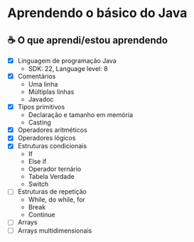 # Aprendendo o básico do Java

## ☕ O que aprendi/estou aprendendo

- [x] Linguagem de programação Java
  - SDK: 22, Language level: 8
- [x] Comentários
  - Uma linha
  - Múltiplas linhas
  - Javadoc
- [x] Tipos primitivos
  - Declaração e tamanho em memória
  - Casting
- [x] Operadores aritméticos
- [x] Operadores lógicos
- [x] Estruturas condicionais
  - If
  - Else if
  - Operador ternário
  - Tabela Verdade
  - Switch
- [ ] Estruturas de repetição
  - While, do while, for
  - Break
  - Continue
- [ ] Arrays
- [ ] Arrays multidimensionais